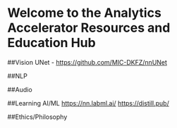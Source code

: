 # Welcome to the Analytics Accelerator Resources and Education Hub

##Vision
UNet - https://github.com/MIC-DKFZ/nnUNet

##NLP


##Audio



##Learning AI/ML 
https://nn.labml.ai/
https://distill.pub/

##Ethics/Philosophy

